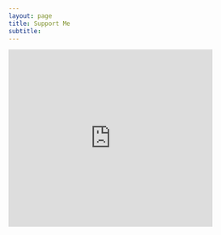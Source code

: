 ```yaml
---
layout: page
title: Support Me
subtitle: 
---
```


<iframe src="https://github.com/sponsors/gregpetruccijr/card" title="Sponsor gregpetruccijr"  style="border: 1; width: 80%; height: 350px;" allowfullscreen frameborder="0">

## Signup Links 
 1. [Sanebox](https://www.sanebox.com/signup/b9ff339bf2/c)
    - SaneBox restores sanity to your Inbox by prioritizing the incoming email that actually matters and is relevant to your day. Less important emails are automatically filtered into a separate folder and then summarized in a daily digest. We also have a full suite of other features that boost your email productivity.   
